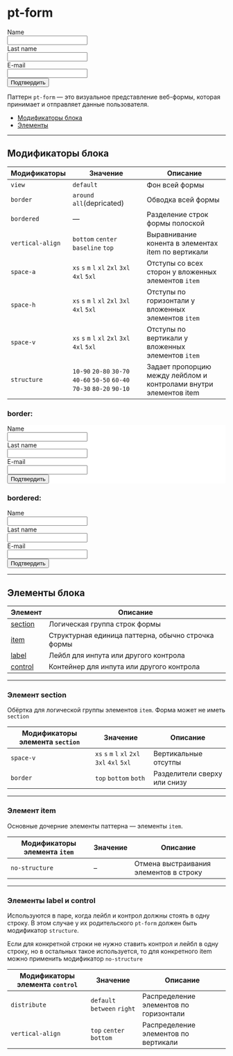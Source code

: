 # pt-form

<div class="preview">
    <div class="pt-form pt-form_view_default pt-form_space-v_xs pt-form_structure_40-60 pt-form_vertical-align_center decorator decorator_space-a_l component component_whitepaper_default" style="width: 300px">
        <div class="pt-form__item">
            <div class="pt-form__label text text_size_m text_view_secondary">Name</div>
            <div class="pt-form__control">
                <span class="input input_theme_islands input_size_m">
                    <span class="input__box">
                        <input class="input__control">
                    </span>
                </span>
            </div>
        </div>
        <div class="pt-form__item">
            <div class="pt-form__label text text_size_m text_view_secondary">Last name</div>
            <div class="pt-form__control">
                <span class="input input_theme_islands input_size_m">
                    <span class="input__box">
                        <input class="input__control required">
                    </span>
                </span>
            </div>
        </div>
        <div class="pt-form__item">
            <div class="pt-form__label text text_size_m text_view_secondary">E-mail</div>
            <div class="pt-form__control">
                <span class="input input_theme_islands input_size_m">
                    <span class="input__box">
                        <input class="input__control required">
                    </span>
                </span>
            </div>
        </div>
        <div class="pt-form__item">
            <div class="pt-form__control pt-form__control_distribute_right">
                <button class="button button_theme_islands button_size_s button_type_submit button_view_action button__control" role="button" type="submit">
                    <span class="button__text">Подтвердить</span>
                </button>
            </div>
        </div>
    </div>
</div>

Паттерн `pt-form` — это визуальное представление веб-формы, которая принимает и отправляет данные пользователя.

* [Модификаторы блока](#Модификаторы-блока)
* [Элементы](#Элементы-блока)

___


## Модификаторы блока

Модификаторы     | Значение                           | Описание
---------------- | ---------------------------------- | --------------------------------------------------
`view`           | `default`                          | Фон всей формы
`border`         | `around` `all`(depricated)         | Обводка всей формы
`bordered`       | —                                  | Разделение строк формы полоской
`vertical-align` | `bottom` `center` `baseline` `top` | Выравнивание конента в элементах item по вертикали
`space-a`        | `xs` `s` `m` `l` `xl` `2xl` `3xl` `4xl` `5xl` | Отступы со всех сторон у вложенных элементов `item`
`space-h`        | `xs` `s` `m` `l` `xl` `2xl` `3xl` `4xl` `5xl` | Отступы по горизонтали у вложенных элементов `item`
`space-v`        | `xs` `s` `m` `l` `xl` `2xl` `3xl` `4xl` `5xl` | Отступы по вертикали у вложенных элементов `item`
`structure`      | `10-90` `20-80` `30-70` `40-60` `50-50` `60-40` `70-30` `80-20` `90-10` | Задает пропорцию между лейблом и контролами внутри элементов item


### border:

<div class="preview" style="background: white;">
    <div class="pt-form pt-form_view_default pt-form_border_all pt-form_space-v_xs pt-form_structure_40-60 pt-form_vertical-align_center decorator decorator_space-a_l component component_whitepaper_default" style="width: 300px">
        <div class="pt-form__item">
            <div class="pt-form__label text text_size_m text_view_secondary">Name</div>
            <div class="pt-form__control">
                <span class="input input_theme_islands input_size_m">
                    <span class="input__box">
                        <input class="input__control">
                    </span>
                </span>
            </div>
        </div>
        <div class="pt-form__item">
            <div class="pt-form__label text text_size_m text_view_secondary">Last name</div>
            <div class="pt-form__control">
                <span class="input input_theme_islands input_size_m">
                    <span class="input__box">
                        <input class="input__control required">
                    </span>
                </span>
            </div>
        </div>
        <div class="pt-form__item">
            <div class="pt-form__label text text_size_m text_view_secondary">E-mail</div>
            <div class="pt-form__control">
                <span class="input input_theme_islands input_size_m">
                    <span class="input__box">
                        <input class="input__control required">
                    </span>
                </span>
            </div>
        </div>
        <div class="pt-form__item">
            <div class="pt-form__control pt-form__control_distribute_right">
                <button class="button button_theme_islands button_size_s button_type_submit button_view_action button__control" role="button" type="submit">
                    <span class="button__text">Подтвердить</span>
                </button>
            </div>
        </div>
    </div>
</div>


### bordered:

<div class="preview">
    <div class="pt-form pt-form_view_default pt-form_bordered pt-form_space-v_xs pt-form_structure_40-60 pt-form_vertical-align_center decorator decorator_space-a_l component component_whitepaper_default" style="width: 300px">
        <div class="pt-form__item">
            <div class="pt-form__label text text_size_m text_view_secondary">Name</div>
            <div class="pt-form__control">
                <span class="input input_theme_islands input_size_m">
                    <span class="input__box">
                        <input class="input__control">
                    </span>
                </span>
            </div>
        </div>
        <div class="pt-form__item">
            <div class="pt-form__label text text_size_m text_view_secondary">Last name</div>
            <div class="pt-form__control">
                <span class="input input_theme_islands input_size_m">
                    <span class="input__box">
                        <input class="input__control required">
                    </span>
                </span>
            </div>
        </div>
        <div class="pt-form__item">
            <div class="pt-form__label text text_size_m text_view_secondary">E-mail</div>
            <div class="pt-form__control">
                <span class="input input_theme_islands input_size_m">
                    <span class="input__box">
                        <input class="input__control required">
                    </span>
                </span>
            </div>
        </div>
        <div class="pt-form__item">
            <div class="pt-form__control pt-form__control_distribute_right">
                <button class="button button_theme_islands button_size_s button_type_submit button_view_action button__control" role="button" type="submit">
                    <span class="button__text">Подтвердить</span>
                </button>
            </div>
        </div>
    </div>
</div>

___


## Элементы блока

Элемент                              | Описание
------------------------------------ | ---------------------------------------------------
[section](#Элемент-section)          | Логическая группа строк формы
[item](#Элемент-item)                | Структурная единица паттерна, обычно строчка формы
[label](#Элементы-label-и-control)   | Лейбл для инпута или другого контрола
[control](#Элементы-label-и-control) | Контейнер для инпута или другого контрола

___


### Элемент section

Обёртка для логической группы элементов `item`. Форма может не иметь `section`

Модификаторы элемента `section` | Значение                                      | Описание
------------------------------- | --------------------------------------------- | ----------------------------
`space-v`                       | `xs` `s` `m` `l` `xl` `2xl` `3xl` `4xl` `5xl` | Вертикальные отсутпы
`border`                        | `top` `bottom` `both`                         | Разделители сверху или снизу

___


### Элемент item

Основные дочерние элементы паттерна — элементы `item`.

Модификаторы элемента `item` | Значение | Описание
---------------------------- | -------- | --------------------------------------
`no-structure`               | –        | Отмена выстраивания элементов в строку

___


### Элементы label и control

Используются в паре, когда лейбл и контрол должны стоять в одну строку. В этом случае у их родительского `pt-form` должен быть модификатор `structure`.

Если для конкретной строки не нужно ставить контрол и лейбл в одну строку, но в остальных такое используется, то для конкретного item можно применить модификатор `no-structure`

Модификаторы элемента `control` | Значение                    | Описание
------------------------------- | --------------------------- | --------------------------------------
`distribute`                    | `default` `between` `right` | Распределение элементов по горизонтали
`vertical-align`                | `top` `center` `bottom`     | Распределение элементов по вертикали
